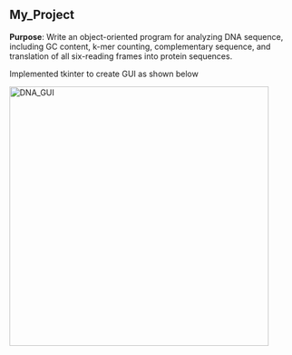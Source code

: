 ## My_Project
**Purpose**: Write an object-oriented program for analyzing DNA sequence,
    including GC content, k-mer counting, complementary sequence, 
    and translation of all six-reading frames into protein sequences.

Implemented tkinter to create GUI as shown below

<img width="457" alt="DNA_GUI" src="https://user-images.githubusercontent.com/30707159/85636518-a8383800-b635-11ea-808d-c4f05ea3a199.png">
